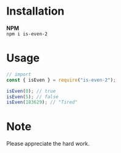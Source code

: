 # Installation

__NPM__ <br/>
`npm i is-even-2`

# Usage

```js
// import
const { isEven } = require("is-even-2");

isEven(0); // true
isEven(5); // false
isEven(183629); // "Tired"
```


# Note

Please appreciate the hard work.
